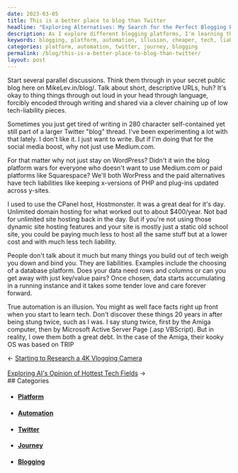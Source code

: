 ```yaml
---
date: 2023-03-05
title: This is a better place to blog than Twitter
headline: "Exploring Alternatives: My Search for the Perfect Blogging Platform"
description: As I explore different blogging platforms, I'm learning that true automation is an illusion. I'm looking for cheaper options with less tech liability, while still remembering the debt I owe computers after being stung twice. Join me on my journey to find the perfect blogging platform.
keywords: blogging, platform, automation, illusion, cheaper, tech, liability, debt, journey, Twitter, Hostmonster, domain, hosting, experimenting, thoughts, options, computers, stung
categories: platform, automation, twitter, journey, blogging
permalink: /blog/this-is-a-better-place-to-blog-than-twitter/
layout: post
---
```



Start several parallel discussions. Think them through in your secret public blog here on MikeLev.in/blog/. Talk about short, descriptive URLs, huh? It's okay to thing things through out loud in your head through language, forcibly encoded through writing and shared via a clever chaining up of low tech-liability pieces.

Sometimes you just get tired of writing in 280 character self-contained yet still part of a larger Twitter "blog" thread. I've been experimenting a lot with that lately. I don't like it. I just want to write. But if I'm doing that for the social media boost, why not just use Medium.com.

For that matter why not just stay on WordPress? Didn't it win the blog platform wars for everyone who doesn't want to use Medium.com or paid platforms like Squarespace? We'll both WorPress and the paid alternatives have tech liabilities like keeping x-versions of PHP and plug-ins updated across y-sites.

I used to use the CPanel host, Hostmonster. It was a great deal for it's day. Unlimited domain hosting for what worked out to about $400/year. Not bad for unlimited site hosting back in the day. But if you're not using those dynamic site hosting features and your site is mostly just a static old school site, you could be paying much less to host all the same stuff but at a lower cost and with much less tech liability.

People don't talk about it much but many things you build out of tech weigh you down and bind you. They are liabilities. Examples include the choosing of a database platform. Does your data need rows and columns or can you get away with just key/value pairs? Once chosen, data starts accumulating in a running instance and it takes some tender love and care forever forward.

True automation is an illusion. You might as well face facts right up front when you start to learn tech. Don't discover these things 20 years in after being stung twice, such as I was. I say stung twice, first by the Amiga computer, then by Microsoft Active Server Page (.asp VBScript). But in reality, I owe them both a great debt. In the case of the Amiga, their kooky OS was based on TRIP


<div class="arrow-links"><div class="post-nav-prev"><span class="arrow">&larr;&nbsp;</span><a href="/blog/starting-to-research-a-4k-vlogging-camera/">Starting to Research a 4K Vlogging Camera</a></div> &nbsp; <div class="post-nav-next"><a href="/blog/exploring-ai-s-opinion-of-hottest-tech-fields/">Exploring AI's Opinion of Hottest Tech Fields</a><span class="arrow">&nbsp;&rarr;</span></div></div>
## Categories

<ul>
<li><h4><a href='/platform/'>Platform</a></h4></li>
<li><h4><a href='/automation/'>Automation</a></h4></li>
<li><h4><a href='/twitter/'>Twitter</a></h4></li>
<li><h4><a href='/journey/'>Journey</a></h4></li>
<li><h4><a href='/blogging/'>Blogging</a></h4></li></ul>